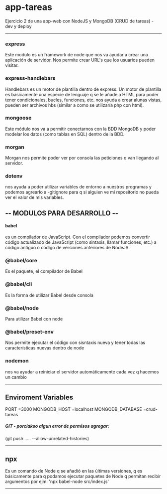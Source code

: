 # app-tareas
Ejercicio 2 de una app-web con NodeJS y MongoDB (CRUD de tareas) - dev y deploy 

*****
### express
Este modulo es un framework de node que nos va ayudar a crear una aplicación de servidor. Nos permite crear URL's que los usuarios pueden visitar.

### express-handlebars
Handlebars es un motor de plantilla dentro de express. Un motor de plantilla es basicamente una especie de lenguaje q se le añade a HTML para poder tener condicionales, bucles, funciones, etc. nos ayuda a crear alunas vistas, pueden ser archivos hbs (similar a como se utilizaría php con html).

### mongoose
Este módulo nos va a permitir conectarnos con la BDD MongoDB y poder modelar los datos (como tablas en SQL) dentro de la BDD.

### morgan
Morgan nos permite poder ver por consola las peticiones q van llegando al servidor. 

### dotenv
nos ayuda a poder utilizar variables de entorno a nuestros programas y podemos agrearlo a -gitignore para q si alguien ve mi repositorio no pueda ver el valor de mis variables.

## -- MODULOS PARA DESARROLLO --
#### babel
es un compilador de JavaScript. Con el compilador podemos convertir código actualizado de JavaScript (como sintaxis, llamar funciones, etc.) a código antiguo o código de versiones anteriores de NodeJS.

### @babel/core
Es el paquete, el compilador de Babel

### @babel/cli
Es la forma de utilizar Babel desde consola

### @babel/node
Para utilizar Babel con node

### @babel/preset-env
Nos permite ejecutar el código con sisntaxis nueva y tener todas las características nuevas dentro de node

### nodemon
nos va ayudar a reiniciar el servidor automáticamente cada vez q hacemos un cambio

*****
## Enviroment Variables
PORT =3000
MONGODB_HOST =localhost
MONGODB_DATABASE =crud-tareas

##### GIT - porciakso algun error de permisos agregar:
(git push ..... --allow-unrelated-histories)
*****
## npx 
Es un comando de Node q se añadió en las últimas versiones, q es básicamente para q podamos ejecutar paquetes de Node q permitan recibir argumentos por ejm: 'npx babel-node src/index.js'
*****